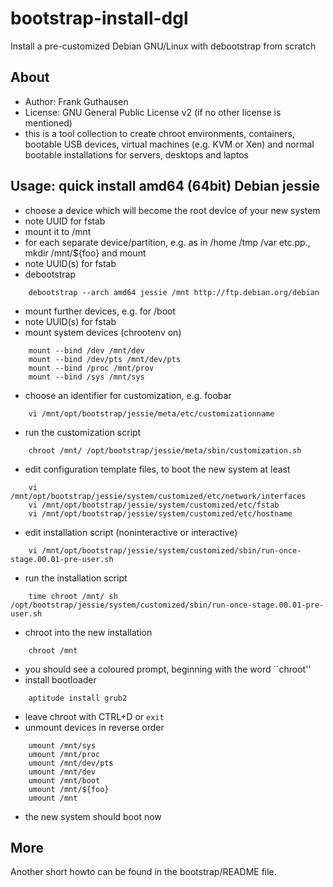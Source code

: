 # bootstrap-install-dgl
Install a pre-customized Debian GNU/Linux with debootstrap from scratch

## About

* Author: Frank Guthausen
* License: GNU General Public License v2 (if no other license is mentioned)
* this is a tool collection to create chroot environments, containers, bootable USB devices, virtual machines (e.g. KVM or Xen) and normal bootable installations for servers, desktops and laptos

## Usage: quick install amd64 (64bit) Debian jessie

* choose a device which will become the root device of your new system
* note UUID for fstab
* mount it to /mnt
* for each separate device/partition, e.g. as in /home /tmp /var etc.pp., mkdir /mnt/${foo} and mount
* note UUID(s) for fstab
* debootstrap
```
    debootstrap --arch amd64 jessie /mnt http://ftp.debian.org/debian
```
* mount further devices, e.g. for /boot
* note UUID(s) for fstab
* mount system devices (chrootenv on)
```
    mount --bind /dev /mnt/dev
    mount --bind /dev/pts /mnt/dev/pts
    mount --bind /proc /mnt/prov
    mount --bind /sys /mnt/sys
```
* choose an identifier for customization, e.g. foobar
```
    vi /mnt/opt/bootstrap/jessie/meta/etc/customizationname
```
* run the customization script
```
    chroot /mnt/ /opt/bootstrap/jessie/meta/sbin/customization.sh
```
* edit configuration template files, to boot the new system at least
```
    vi /mnt/opt/bootstrap/jessie/system/customized/etc/network/interfaces
    vi /mnt/opt/bootstrap/jessie/system/customized/etc/fstab
    vi /mnt/opt/bootstrap/jessie/system/customized/etc/hostname
```
* edit installation script (noninteractive or interactive)
```
    vi /mnt/opt/bootstrap/jessie/system/customized/sbin/run-once-stage.00.01-pre-user.sh
```
* run the installation script
```
    time chroot /mnt/ sh /opt/bootstrap/jessie/system/customized/sbin/run-once-stage.00.01-pre-user.sh
```
* chroot into the new installation
```
    chroot /mnt
```
* you should see a coloured prompt, beginning with the word ``chroot''
* install bootloader
```
    aptitude install grub2
```
* leave chroot with CTRL+D or `exit`
* unmount devices in reverse order
```
    umount /mnt/sys
    umount /mnt/proc
    umount /mnt/dev/pts
    umount /mnt/dev
    umount /mnt/boot
    umount /mnt/${foo}
    umount /mnt
```
* the new system should boot now

## More
Another short howto can be found in the bootstrap/README file.
